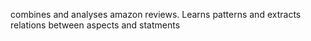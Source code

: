 combines and analyses amazon reviews.
Learns patterns and extracts relations between aspects and statments
